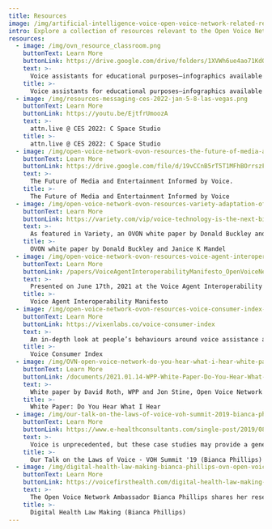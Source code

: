```yaml
---
title: Resources
image: /img/artificial-intelligence-voice-open-voice-network-related-resources_optimized.jpg
intro: Explore a collection of resources relevant to the Open Voice Network's mission and work.
resources:
  - image: /img/ovn_resource_classroom.png
    buttonText: Learn More
    buttonLink: https://drive.google.com/drive/folders/1XVWh6ue4ao71KdQneTaH4omC7MRUle06?usp=sharing
    text: >-
      Voice assistants for educational purposes—infographics available for download.
    title: >-
      Voice assistants for educational purposes—infographics available for download.
  - image: /img/resources-messaging-ces-2022-jan-5-8-las-vegas.png
    buttonText: Learn More
    buttonLink: https://youtu.be/EjtfrUmoozA
    text: >-
      attn.live @ CES 2022: C Space Studio
    title: >-
      attn.live @ CES 2022: C Space Studio
  - image: /img/open-voice-network-ovon-resources-the-future-of-media-and-entertainment-informed-by-voice-by-donald-buckley-and-janice-k-mandel.png
    buttonText: Learn More
    buttonLink: https://drive.google.com/file/d/19vCCnB5rT5T1MFhBOrrszFhjrqJDhbZ6/view?usp=sharing
    text: >-
      The Future of Media and Entertainment Informed by Voice.
    title: >-
      The Future of Media and Entertainment Informed by Voice
  - image: /img/open-voice-network-ovon-resources-variety-adaptation-of-ovon-media-and-entertainment-white-paper.png
    buttonText: Learn More
    buttonLink: https://variety.com/vip/voice-technology-is-the-next-big-thing-in-media-and-entertainment-1235031704/
    text: >-
      As featured in Variety, an OVON white paper by Donald Buckley and Janice K Mandel.
    title: >-
      OVON white paper by Donald Buckley and Janice K Mandel
  - image: /img/open-voice-network-ovon-resources-voice-agent-interoperability-manifesto-voice-for-everyone.png
    buttonText: Learn More
    buttonLink: /papers/VoiceAgentInteroperabilityManifesto_OpenVoiceNetwork.pdf
    text: >-
      Presented on June 17th, 2021 at the Voice Agent Interoperability Workshop of the Open Voice Network.
    title: >-
      Voice Agent Interoperability Manifesto
  - image: /img/open-voice-network-ovon-resources-voice-consumer-index-2021-vixen-labs-research.png
    buttonText: Learn More
    buttonLink: https://vixenlabs.co/voice-consumer-index
    text: >-
      An in-depth look at people’s behaviours around voice assistance across the US, UK and Germany.
    title: >-
      Voice Consumer Index
  - image: /img/OVN-open-voice-network-do-you-hear-what-i-hear-white-paper.png
    buttonText: Learn More
    buttonLink: /documents/2021.01.14-WPP-White-Paper-Do-You-Hear-What-I-Hear.pdf
    text: >-
      White paper by David Roth, WPP and Jon Stine, Open Voice Network
    title: >-
      White Paper: Do You Hear What I Hear
  - image: /img/our-talk-on-the-laws-of-voice-voh-summit-2019-bianca-phillips-ovn-open-voice-network.png
    buttonText: Learn More
    buttonLink: https://www.e-healthconsultants.com/single-post/2019/08/25/our-talk-on-the-laws-of-voice-at-the-voh-summit-a-recap
    text: >-
      Voice is unprecedented, but these case studies may provide a general guideline to law making. 
    title: >-
      Our Talk on the Laws of Voice - VOH Summit '19 (Bianca Phillips)
  - image: /img/digital-health-law-making-bianca-phillips-ovn-open-voice-network.png
    buttonText: Learn More
    buttonLink: https://voicefirsthealth.com/digital-health-law-making-with-bianca-phillips-2/
    text: >-
      The Open Voice Network Ambassador Bianca Phillips shares her research on the Voice First Health Podcast. 
    title: >-
      Digital Health Law Making (Bianca Phillips)
---
```

